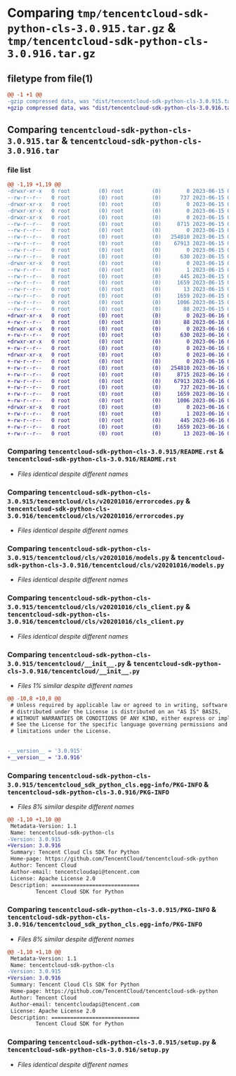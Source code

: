 # Comparing `tmp/tencentcloud-sdk-python-cls-3.0.915.tar.gz` & `tmp/tencentcloud-sdk-python-cls-3.0.916.tar.gz`

## filetype from file(1)

```diff
@@ -1 +1 @@
-gzip compressed data, was "dist/tencentcloud-sdk-python-cls-3.0.915.tar", last modified: Thu Jun 15 00:21:52 2023, max compression
+gzip compressed data, was "dist/tencentcloud-sdk-python-cls-3.0.916.tar", last modified: Fri Jun 16 00:30:37 2023, max compression
```

## Comparing `tencentcloud-sdk-python-cls-3.0.915.tar` & `tencentcloud-sdk-python-cls-3.0.916.tar`

### file list

```diff
@@ -1,19 +1,19 @@
-drwxr-xr-x   0 root         (0) root         (0)        0 2023-06-15 00:21:52.000000 tencentcloud-sdk-python-cls-3.0.915/
--rw-r--r--   0 root         (0) root         (0)      737 2023-06-15 00:21:52.000000 tencentcloud-sdk-python-cls-3.0.915/README.rst
-drwxr-xr-x   0 root         (0) root         (0)        0 2023-06-15 00:21:52.000000 tencentcloud-sdk-python-cls-3.0.915/tencentcloud/
-drwxr-xr-x   0 root         (0) root         (0)        0 2023-06-15 00:21:52.000000 tencentcloud-sdk-python-cls-3.0.915/tencentcloud/cls/
-drwxr-xr-x   0 root         (0) root         (0)        0 2023-06-15 00:21:52.000000 tencentcloud-sdk-python-cls-3.0.915/tencentcloud/cls/v20201016/
--rw-r--r--   0 root         (0) root         (0)     8715 2023-06-15 00:21:52.000000 tencentcloud-sdk-python-cls-3.0.915/tencentcloud/cls/v20201016/errorcodes.py
--rw-r--r--   0 root         (0) root         (0)        0 2023-06-15 00:21:52.000000 tencentcloud-sdk-python-cls-3.0.915/tencentcloud/cls/v20201016/__init__.py
--rw-r--r--   0 root         (0) root         (0)   254810 2023-06-15 00:21:52.000000 tencentcloud-sdk-python-cls-3.0.915/tencentcloud/cls/v20201016/models.py
--rw-r--r--   0 root         (0) root         (0)    67913 2023-06-15 00:21:52.000000 tencentcloud-sdk-python-cls-3.0.915/tencentcloud/cls/v20201016/cls_client.py
--rw-r--r--   0 root         (0) root         (0)        0 2023-06-15 00:21:52.000000 tencentcloud-sdk-python-cls-3.0.915/tencentcloud/cls/__init__.py
--rw-r--r--   0 root         (0) root         (0)      630 2023-06-15 00:21:52.000000 tencentcloud-sdk-python-cls-3.0.915/tencentcloud/__init__.py
-drwxr-xr-x   0 root         (0) root         (0)        0 2023-06-15 00:21:52.000000 tencentcloud-sdk-python-cls-3.0.915/tencentcloud_sdk_python_cls.egg-info/
--rw-r--r--   0 root         (0) root         (0)        1 2023-06-15 00:21:52.000000 tencentcloud-sdk-python-cls-3.0.915/tencentcloud_sdk_python_cls.egg-info/dependency_links.txt
--rw-r--r--   0 root         (0) root         (0)      445 2023-06-15 00:21:52.000000 tencentcloud-sdk-python-cls-3.0.915/tencentcloud_sdk_python_cls.egg-info/SOURCES.txt
--rw-r--r--   0 root         (0) root         (0)     1659 2023-06-15 00:21:52.000000 tencentcloud-sdk-python-cls-3.0.915/tencentcloud_sdk_python_cls.egg-info/PKG-INFO
--rw-r--r--   0 root         (0) root         (0)       13 2023-06-15 00:21:52.000000 tencentcloud-sdk-python-cls-3.0.915/tencentcloud_sdk_python_cls.egg-info/top_level.txt
--rw-r--r--   0 root         (0) root         (0)     1659 2023-06-15 00:21:52.000000 tencentcloud-sdk-python-cls-3.0.915/PKG-INFO
--rw-r--r--   0 root         (0) root         (0)     1006 2023-06-15 00:21:52.000000 tencentcloud-sdk-python-cls-3.0.915/setup.py
--rw-r--r--   0 root         (0) root         (0)       88 2023-06-15 00:21:52.000000 tencentcloud-sdk-python-cls-3.0.915/setup.cfg
+drwxr-xr-x   0 root         (0) root         (0)        0 2023-06-16 00:30:37.000000 tencentcloud-sdk-python-cls-3.0.916/
+-rw-r--r--   0 root         (0) root         (0)       88 2023-06-16 00:30:37.000000 tencentcloud-sdk-python-cls-3.0.916/setup.cfg
+drwxr-xr-x   0 root         (0) root         (0)        0 2023-06-16 00:30:37.000000 tencentcloud-sdk-python-cls-3.0.916/tencentcloud/
+-rw-r--r--   0 root         (0) root         (0)      630 2023-06-16 00:30:37.000000 tencentcloud-sdk-python-cls-3.0.916/tencentcloud/__init__.py
+drwxr-xr-x   0 root         (0) root         (0)        0 2023-06-16 00:30:37.000000 tencentcloud-sdk-python-cls-3.0.916/tencentcloud/cls/
+-rw-r--r--   0 root         (0) root         (0)        0 2023-06-16 00:30:37.000000 tencentcloud-sdk-python-cls-3.0.916/tencentcloud/cls/__init__.py
+drwxr-xr-x   0 root         (0) root         (0)        0 2023-06-16 00:30:37.000000 tencentcloud-sdk-python-cls-3.0.916/tencentcloud/cls/v20201016/
+-rw-r--r--   0 root         (0) root         (0)        0 2023-06-16 00:30:37.000000 tencentcloud-sdk-python-cls-3.0.916/tencentcloud/cls/v20201016/__init__.py
+-rw-r--r--   0 root         (0) root         (0)   254810 2023-06-16 00:30:37.000000 tencentcloud-sdk-python-cls-3.0.916/tencentcloud/cls/v20201016/models.py
+-rw-r--r--   0 root         (0) root         (0)     8715 2023-06-16 00:30:37.000000 tencentcloud-sdk-python-cls-3.0.916/tencentcloud/cls/v20201016/errorcodes.py
+-rw-r--r--   0 root         (0) root         (0)    67913 2023-06-16 00:30:37.000000 tencentcloud-sdk-python-cls-3.0.916/tencentcloud/cls/v20201016/cls_client.py
+-rw-r--r--   0 root         (0) root         (0)      737 2023-06-16 00:30:37.000000 tencentcloud-sdk-python-cls-3.0.916/README.rst
+-rw-r--r--   0 root         (0) root         (0)     1659 2023-06-16 00:30:37.000000 tencentcloud-sdk-python-cls-3.0.916/PKG-INFO
+-rw-r--r--   0 root         (0) root         (0)     1006 2023-06-16 00:30:37.000000 tencentcloud-sdk-python-cls-3.0.916/setup.py
+drwxr-xr-x   0 root         (0) root         (0)        0 2023-06-16 00:30:37.000000 tencentcloud-sdk-python-cls-3.0.916/tencentcloud_sdk_python_cls.egg-info/
+-rw-r--r--   0 root         (0) root         (0)        1 2023-06-16 00:30:37.000000 tencentcloud-sdk-python-cls-3.0.916/tencentcloud_sdk_python_cls.egg-info/dependency_links.txt
+-rw-r--r--   0 root         (0) root         (0)      445 2023-06-16 00:30:37.000000 tencentcloud-sdk-python-cls-3.0.916/tencentcloud_sdk_python_cls.egg-info/SOURCES.txt
+-rw-r--r--   0 root         (0) root         (0)     1659 2023-06-16 00:30:37.000000 tencentcloud-sdk-python-cls-3.0.916/tencentcloud_sdk_python_cls.egg-info/PKG-INFO
+-rw-r--r--   0 root         (0) root         (0)       13 2023-06-16 00:30:37.000000 tencentcloud-sdk-python-cls-3.0.916/tencentcloud_sdk_python_cls.egg-info/top_level.txt
```

### Comparing `tencentcloud-sdk-python-cls-3.0.915/README.rst` & `tencentcloud-sdk-python-cls-3.0.916/README.rst`

 * *Files identical despite different names*

### Comparing `tencentcloud-sdk-python-cls-3.0.915/tencentcloud/cls/v20201016/errorcodes.py` & `tencentcloud-sdk-python-cls-3.0.916/tencentcloud/cls/v20201016/errorcodes.py`

 * *Files identical despite different names*

### Comparing `tencentcloud-sdk-python-cls-3.0.915/tencentcloud/cls/v20201016/models.py` & `tencentcloud-sdk-python-cls-3.0.916/tencentcloud/cls/v20201016/models.py`

 * *Files identical despite different names*

### Comparing `tencentcloud-sdk-python-cls-3.0.915/tencentcloud/cls/v20201016/cls_client.py` & `tencentcloud-sdk-python-cls-3.0.916/tencentcloud/cls/v20201016/cls_client.py`

 * *Files identical despite different names*

### Comparing `tencentcloud-sdk-python-cls-3.0.915/tencentcloud/__init__.py` & `tencentcloud-sdk-python-cls-3.0.916/tencentcloud/__init__.py`

 * *Files 1% similar despite different names*

```diff
@@ -10,8 +10,8 @@
 # Unless required by applicable law or agreed to in writing, software
 # distributed under the License is distributed on an "AS IS" BASIS,
 # WITHOUT WARRANTIES OR CONDITIONS OF ANY KIND, either express or implied.
 # See the License for the specific language governing permissions and
 # limitations under the License.
 
 
-__version__ = '3.0.915'
+__version__ = '3.0.916'
```

### Comparing `tencentcloud-sdk-python-cls-3.0.915/tencentcloud_sdk_python_cls.egg-info/PKG-INFO` & `tencentcloud-sdk-python-cls-3.0.916/PKG-INFO`

 * *Files 8% similar despite different names*

```diff
@@ -1,10 +1,10 @@
 Metadata-Version: 1.1
 Name: tencentcloud-sdk-python-cls
-Version: 3.0.915
+Version: 3.0.916
 Summary: Tencent Cloud Cls SDK for Python
 Home-page: https://github.com/TencentCloud/tencentcloud-sdk-python
 Author: Tencent Cloud
 Author-email: tencentcloudapi@tencent.com
 License: Apache License 2.0
 Description: ============================
         Tencent Cloud SDK for Python
```

### Comparing `tencentcloud-sdk-python-cls-3.0.915/PKG-INFO` & `tencentcloud-sdk-python-cls-3.0.916/tencentcloud_sdk_python_cls.egg-info/PKG-INFO`

 * *Files 8% similar despite different names*

```diff
@@ -1,10 +1,10 @@
 Metadata-Version: 1.1
 Name: tencentcloud-sdk-python-cls
-Version: 3.0.915
+Version: 3.0.916
 Summary: Tencent Cloud Cls SDK for Python
 Home-page: https://github.com/TencentCloud/tencentcloud-sdk-python
 Author: Tencent Cloud
 Author-email: tencentcloudapi@tencent.com
 License: Apache License 2.0
 Description: ============================
         Tencent Cloud SDK for Python
```

### Comparing `tencentcloud-sdk-python-cls-3.0.915/setup.py` & `tencentcloud-sdk-python-cls-3.0.916/setup.py`

 * *Files identical despite different names*

